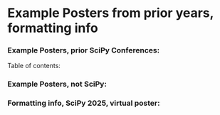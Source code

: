# Example Posters from prior years, formatting info   

### Example Posters, prior SciPy Conferences:  
Table of contents:   

### Example Posters, not SciPy:  


### Formatting info, SciPy 2025, virtual poster:   




